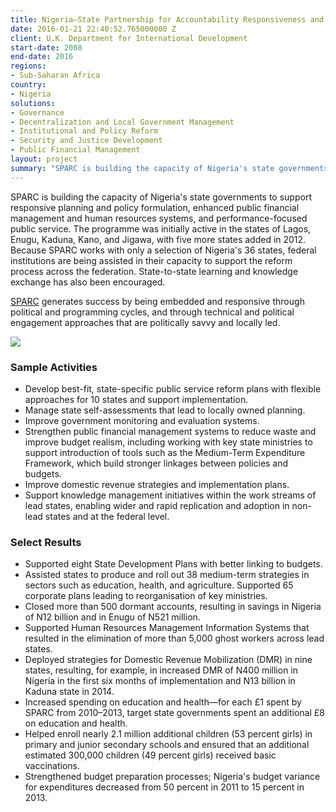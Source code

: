 ```yaml
---
title: Nigeria—State Partnership for Accountability Responsiveness and Capability (SPARC)
date: 2016-01-21 22:40:52.765000000 Z
client: U.K. Department for International Development
start-date: 2008
end-date: 2016
regions:
- Sub-Saharan Africa
country:
- Nigeria
solutions:
- Governance
- Decentralization and Local Government Management
- Institutional and Policy Reform
- Security and Justice Development
- Public Financial Management
layout: project
summary: "SPARC is building the capacity of Nigeria's state governments to support responsive planning and policy formulation, enhanced public financial management and human resources systems, and performance-focused public service."
---
```

SPARC is building the capacity of Nigeria's state governments to support responsive planning and policy formulation, enhanced public financial management and human resources systems, and performance-focused public service. The programme was initially active in the states of Lagos, Enugu, Kaduna, Kano, and Jigawa, with five more states added in 2012. Because SPARC works with only a selection of Nigeria's 36 states, federal institutions are being assisted in their capacity to support the reform process across the federation. State-to-state learning and knowledge exchange has also been encouraged.

[SPARC][1] generates success by being embedded and responsive through political and programming cycles, and through technical and political engagement approaches that are politically savvy and locally led.

![][2]

###  Sample Activities

* Develop best-fit, state-specific public service reform plans with flexible approaches for 10 states and support implementation.
* Manage state self-assessments that lead to locally owned planning.
* Improve government monitoring and evaluation systems.
* Strengthen public financial management systems to reduce waste and improve budget realism, including working with key state ministries to support introduction of tools such as the Medium-Term Expenditure Framework, which build stronger linkages between policies and budgets.
* Improve domestic revenue strategies and implementation plans.
* Support knowledge management initiatives within the work streams of lead states, enabling wider and rapid replication and adoption in non-lead states and at the federal level.

###  Select Results

* Supported eight State Development Plans with better linking to budgets.
* Assisted states to produce and roll out 38 medium-term strategies in sectors such as education, health, and agriculture. Supported 65 corporate plans leading to reorganisation of key ministries.
* Closed more than 500 dormant accounts, resulting in savings in Nigeria of N12 billion and in Enugu of N521 million.
* Supported Human Resources Management Information Systems that resulted in the elimination of more than 5,000 ghost workers across lead states.
* Deployed strategies for Domestic Revenue Mobilization (DMR) in nine states, resulting, for example, in increased DMR of N400 million in Nigeria in the first six months of implementation and N13 billion in Kaduna state in 2014.
* Increased spending on education and health—for each £1 spent by SPARC from 2010–2013, target state governments spent an additional £8 on education and health.
* Helped enroll nearly 2.1 million additional children (53 percent girls) in primary and junior secondary schools and ensured that an additional estimated 300,000 children (49 percent girls) received basic vaccinations.
* Strengthened budget preparation processes; Nigeria's budget variance for expenditures decreased from 50 percent in 2011 to 15 percent in 2013.

[1]: http://www.sparc-nigeria.com/
[2]: /assets/images/projects/SPARCtax.jpg
